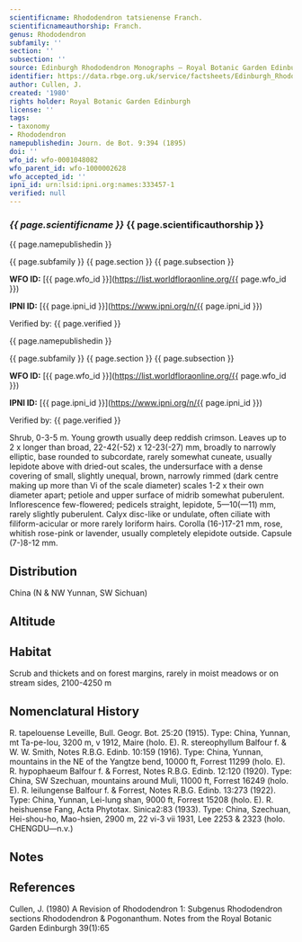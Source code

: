 ```yaml
---
scientificname: Rhododendron tatsienense Franch.
scientificnameauthorship: Franch.
genus: Rhododendron
subfamily: ''
section: ''
subsection: ''
source: Edinburgh Rhododendron Monographs – Royal Botanic Garden Edinburgh
identifier: https://data.rbge.org.uk/service/factsheets/Edinburgh_Rhododendron_Monographs.xhtml
author: Cullen, J.
created: '1980'
rights holder: Royal Botanic Garden Edinburgh
license: ''
tags:
- taxonomy
- Rhododendron
namepublishedin: Journ. de Bot. 9:394 (1895)
doi: ''
wfo_id: wfo-0001048082
wfo_parent_id: wfo-1000002628
wfo_accepted_id: ''
ipni_id: urn:lsid:ipni.org:names:333457-1
verified: null
---
```

### _{{ page.scientificname }}_ {{ page.scientificauthorship }}
 {{ page.namepublishedin }}

{{ page.subfamily }} {{ page.section }} {{ page.subsection }}

**WFO ID:** [{{ page.wfo_id }}](https://list.worldfloraonline.org/{{ page.wfo_id }})

**IPNI ID:** [{{ page.ipni_id }}](https://www.ipni.org/n/{{ page.ipni_id }})

Verified by: {{ page.verified }}

 {{ page.namepublishedin }}

{{ page.subfamily }} {{ page.section }} {{ page.subsection }}

**WFO ID:** [{{ page.wfo_id }}](https://list.worldfloraonline.org/{{ page.wfo_id }})

**IPNI ID:** [{{ page.ipni_id }}](https://www.ipni.org/n/{{ page.ipni_id }})

Verified by: {{ page.verified }}



Shrub, 0-3-5 m. Young growth usually deep reddish crimson. Leaves up to 2 x longer than broad, 22-42(-52) x 12-23(-27) mm, broadly to narrowly elliptic, base rounded to subcordate, rarely somewhat cuneate, usually lepidote above with dried-out scales, the undersurface with a dense covering of small, slightly unequal, brown, narrowly rimmed (dark centre making up more than Vi of the scale diameter) scales 1-2 x their own diameter apart; petiole and upper surface of midrib somewhat puberulent. Inflorescence few-flowered; pedicels straight, lepidote, 5—10(—11) mm, rarely slightly puberulent. Calyx disc-like or undulate, often ciliate with filiform-acicular or more rarely loriform hairs. Corolla (16-)17-21 mm, rose, whitish rose-pink or lavender, usually completely elepidote outside. Capsule (7-)8-12 mm.

## Distribution
China (N & NW Yunnan, SW Sichuan)

## Altitude


## Habitat
Scrub and thickets and on forest margins, rarely in moist meadows or on stream sides, 2100-4250 m

## Nomenclatural History
R. tapelouense Leveille, Bull. Geogr. Bot. 25:20 (1915). Type: China, Yunnan, mt Ta-pe-Iou, 3200 m, v 1912, Maire (holo. E). R. stereophyllum Balfour f. & W. W. Smith, Notes R.B.G. Edinb. 10:159 (1916). Type: China, Yunnan, mountains in the NE of the Yangtze bend, 10000 ft, Forrest 11299 (holo. E). R. hypophaeum Balfour f. & Forrest, Notes R.B.G. Edinb. 12:120 (1920). Type: China, SW Szechuan, mountains around Muli, 11000 ft, Forrest 16249 (holo. E). R. leilungense Balfour f. & Forrest, Notes R.B.G. Edinb. 13:273 (1922). Type: China, Yunnan, Lei-lung shan, 9000 ft, Forrest 15208 (holo. E). R. heishuense Fang, Acta Phytotax. Sinica2:83 (1933). Type: China, Szechuan, Hei-shou-ho, Mao-hsien, 2900 m, 22 vi-3 vii 1931, Lee 2253 & 2323 (holo. CHENGDU—n.v.)
                       
## Notes


## References

Cullen, J. (1980) A Revision of Rhododendron 1: Subgenus Rhododendron sections Rhododendron & Pogonanthum. Notes from the Royal Botanic Garden Edinburgh 39(1):65
